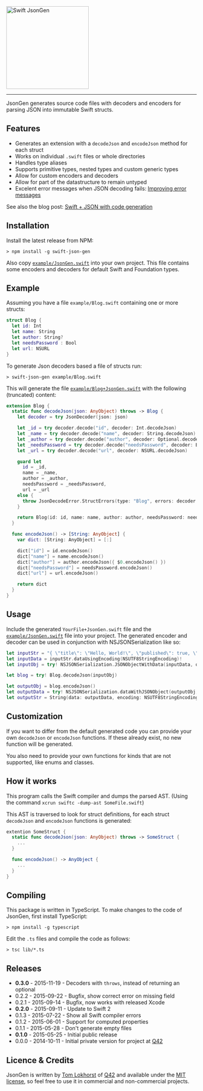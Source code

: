 <img src="https://cloud.githubusercontent.com/assets/75655/5062099/8cc5f3f8-6db3-11e4-8620-c3da216c1262.png" width="218" alt="Swift JsonGen">
<hr>

JsonGen generates source code files with decoders and encoders for parsing JSON
into immutable Swift structs.

Features
--------

 * Generates an extension with a `decodeJson` and `encodeJson` method for each struct
 * Works on individual `.swift` files or whole directories
 * Handles type aliases
 * Supports primitive types, nested types and custom generic types
 * Allow for custom encoders and decoders
 * Allow for part of the datastructure to remain untyped
 * Excelent error messages when JSON decoding fails: [Improving error messages](http://q42.com/blog/post/134258806788/improving-error-messages-from-generated-json)

See also the blog post:
[Swift + JSON with code generation](http://tomlokhorst.tumblr.com/post/119966903324/json-swift-with-code-generation)


Installation
------------

Install the latest release from NPM:

    > npm install -g swift-json-gen

Also copy [`example/JsonGen.swift`](https://raw.githubusercontent.com/tomlokhorst/swift-json-gen/develop/example/JsonGen.swift)
into your own project.
This file contains some encoders and decoders for default Swift and Foundation
types.


Example
-------

Assuming you have a file `example/Blog.swift` containing one or more structs:

```swift
struct Blog {
  let id: Int
  let name: String
  let author: String?
  let needsPassword : Bool
  let url: NSURL
}
```

To generate Json decoders based a file of structs run:

    > swift-json-gen example/Blog.swift


This will generate the file
[`example/Blog+JsonGen.swift`](https://raw.githubusercontent.com/tomlokhorst/swift-json-gen/develop/example/Blog+JsonGen.swift)
with the following (truncated) content:

```swift
extension Blog {
  static func decodeJson(json: AnyObject) throws -> Blog {
    let decoder = try JsonDecoder(json: json)

    let _id = try decoder.decode("id", decoder: Int.decodeJson)
    let _name = try decoder.decode("name", decoder: String.decodeJson)
    let _author = try decoder.decode("author", decoder: Optional.decodeJson(String.decodeJson))
    let _needsPassword = try decoder.decode("needsPassword", decoder: Bool.decodeJson)
    let _url = try decoder.decode("url", decoder: NSURL.decodeJson)

    guard let
      id = _id,
      name = _name,
      author = _author,
      needsPassword = _needsPassword,
      url = _url
    else {
      throw JsonDecodeError.StructErrors(type: "Blog", errors: decoder.errors)
    }

    return Blog(id: id, name: name, author: author, needsPassword: needsPassword, url: url)
  }

  func encodeJson() -> [String: AnyObject] {
    var dict: [String: AnyObject] = [:]

    dict["id"] = id.encodeJson()
    dict["name"] = name.encodeJson()
    dict["author"] = author.encodeJson({ $0.encodeJson() })
    dict["needsPassword"] = needsPassword.encodeJson()
    dict["url"] = url.encodeJson()

    return dict
  }
}
```


Usage
-----

Include the generated `YourFile+JsonGen.swift` file and the
[`example/JsonGen.swift`](https://raw.githubusercontent.com/tomlokhorst/swift-json-gen/develop/example/JsonGen.swift) file into your project.
The generated encoder and decoder can be used in conjunction with NSJSONSerialization like so:

```swift
let inputStr = "{ \"title\": \"Hello, World!\", \"published\": true, \"author\": { \"first\": \"Tom\", \"last\": \"Lokhorst\" } }"
let inputData = inputStr.dataUsingEncoding(NSUTF8StringEncoding)!
let inputObj = try! NSJSONSerialization.JSONObjectWithData(inputData, options: [])

let blog = try! Blog.decodeJson(inputObj)

let outputObj = blog.encodeJson()
let outputData = try! NSJSONSerialization.dataWithJSONObject(outputObj, options: NSJSONWritingOptions.PrettyPrinted)
let outputStr = String(data: outputData, encoding: NSUTF8StringEncoding)!
```


Customization
-------------

If you want to differ from the default generated code you can provide your own
`decodeJson` or `encodeJson` functions. If these already exist, no new
function will be generated.

You also need to provide your own functions for kinds that are not supported,
like enums and classes.


How it works
------------

This program calls the Swift compiler and dumps the parsed AST.
(Using the command `xcrun swiftc -dump-ast SomeFile.swift`)

This AST is traversed to look for struct definitions, for each struct
`decodeJson` and `encodeJson` functions is generated:

```swift
extention SomeStruct {
  static func decodeJson(json: AnyObject) throws -> SomeStruct {
    ...
  }

  func encodeJson() -> AnyObject {
    ...
  }
}
```


Compiling
---------

This package is written in TypeScript. To make changes to the code of JsonGen, first install TypeScript:

    > npm install -g typescript

Edit the `.ts` files and compile the code as follows:

    > tsc lib/*.ts


Releases
--------

 - **0.3.0** - 2015-11-19 - Decoders with `throws`, instead of returning an optional
 - 0.2.2 - 2015-09-22 - Bugfix, show correct error on missing field
 - 0.2.1 - 2015-09-14 - Bugfix, now works with released Xcode
 - **0.2.0** - 2015-09-11 - Update to Swift 2
 - 0.1.3 - 2015-07-22 - Show all Swift compiler errors
 - 0.1.2 - 2015-06-01 - Support for computed properties
 - 0.1.1 - 2015-05-28 - Don't generate empty files
 - **0.1.0** - 2015-05-25 - Initial public release
 - 0.0.0 - 2014-10-11 - Initial private version for project at [Q42](http://q42.com)


Licence & Credits
-----------------

JsonGen is written by [Tom Lokhorst](https://twitter.com/tomlokhorst) of [Q42](http://q42.com)
and available under the [MIT license](https://github.com/tomlokhorst/swift-json-gen/blob/develop/LICENSE),
so feel free to use it in commercial and non-commercial projects.
